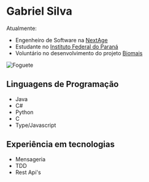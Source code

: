 # Gabriel Silva

Atualmente:
- Engenheiro de Software na [NextAge]()
- Estudante no [Instituto Federal do Paraná]()
- Voluntário no desenvolvimento do projeto [Biomais]()

![Foguete](https://cdn-icons-png.flaticon.com/512/619/619175.png)

## Linguagens de Programação

- Java
- C#
- Python
- C
- Type/Javascript

## Experiência em tecnologias

- Mensageria
- TDD
- Rest Api's
